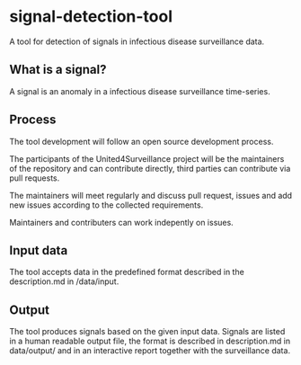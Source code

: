 # signal-detection-tool
A tool for detection of signals in infectious disease surveillance data. 

## What is a signal?
A signal is an anomaly in a infectious disease surveillance time-series.

## Process
The tool development will follow an open source development process.

The participants of the United4Surveillance project will be the maintainers of the repository and can contribute directly, third parties can contribute via pull requests.

The maintainers will meet regularly and discuss pull request, issues and add new issues according to the collected requirements.

Maintainers and contributers can work indepently on issues.

## Input data
The tool accepts data in the predefined format described in the description.md in /data/input. 

## Output
The tool produces signals based on the given input data. Signals are listed in a human readable output file, the format is described in description.md in data/output/ and in an interactive report together with the surveillance data.
